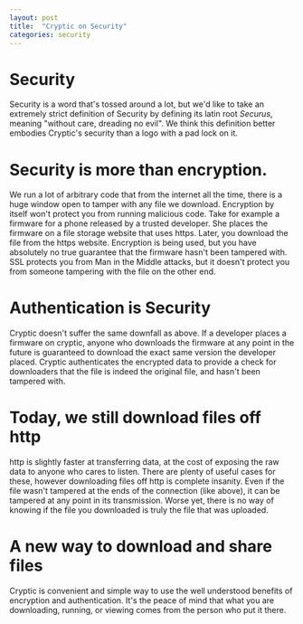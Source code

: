 ```yaml
---
layout: post
title:  "Cryptic on Security"
categories: security
---
```


# Security
Security is a word that's tossed around a lot, but we'd like to take an extremely
strict definition of Security by defining its latin root _Securus_, meaning
"without care, dreading no evil". We think this definition better embodies
Cryptic's security than a logo with a pad lock on it.

# Security is more than encryption.
We run a lot of arbitrary code that from the internet all the time, there is a
huge window open to tamper with any file we download. Encryption by itself won't
protect you from running malicious code. Take for example a firmware for a phone
released by a trusted developer. She places the firmware on a file storage
website that uses https. Later, you download the file from the https website.
Encryption is being used, but you have absolutely no true guarantee that the
firmware hasn't been tampered with. SSL protects you from Man in the Middle
attacks, but it doesn't protect you from someone tampering with the file on the
other end.

# Authentication is Security 
Cryptic doesn't suffer the same downfall as above. If a developer places a
firmware on cryptic, anyone who downloads the firmware at any point in the
future is guaranteed to download the exact same version the developer placed.
Cryptic authenticates the encrypted data to provide a check for downloaders that 
the file is indeed the original file, and hasn't been tampered with.

# Today, we still download files off http
http is slightly faster at transferring data, at the cost of exposing the raw
data to anyone who cares to listen. There are plenty of useful cases for these,
however downloading files off http is complete insanity. Even if the file wasn't
tampered at the ends of the connection (like above), it can be tampered at any
point in its transmission. Worse yet, there is no way of knowing if the file you
downloaded is truly the file that was uploaded.

# A new way to download and share files
Cryptic is convenient and simple way to use the well understood benefits of
encryption and authentication. It's the peace of mind that what you are 
downloading, running, or viewing comes from the person who put it there. 

